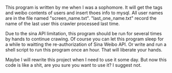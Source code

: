 This program is written by me when I was a sophomore.
It will get the tags and weibo contents of users and insert thoes info to mysql.
All user names are in the file named "screen_name.txt".
"last_one_name.txt" record the name of the last user this crawler processed last time.


Due to the sina API limitation, this program should be run for several times by hands to continue crawing.
Of course you can let this program sleep for a while to waitting the re-authorization of Sina Weibo API.
Or write and run a shell script to run this program once an hour.
That will liberate your hands.

Maybe I will rewrite this project when I need to use it some day.
But now this code is like a shit, are you sure you want to use it?
I suggest not.
